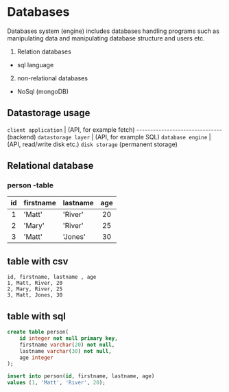 # Databases

Databases system (engine) includes databases handling programs such as manipulating data and manipulating database structure and users etc.

1. Relation databases

- sql language

2. non-relational databases

- NoSql (mongoDB)

## Datastorage usage

`client application`
| (API, for example fetch)
------------------------------- (backend)
`datastorage layer`
| (API, for example SQL)
`database engine`
| (API, read/write disk etc.)
`disk storage` (permanent storage)

## Relational database

### **person** -table

| id  | firstname | lastname | age |
| :-: | --------- | -------- | :-: |
|  1  | 'Matt'    | 'River'  | 20  |
|  2  | 'Mary'    | 'River'  | 25  |
|  3  | 'Matt'    | 'Jones'  | 30  |

## table with csv

```csv
id, firstname, lastname , age
1, Matt, River, 20
2, Mary, River, 25
3, Matt, Jones, 30
```

## table with sql

```SQL
create table person(
    id integer not null primary key,
    firstname varchar(20) not null,
    lastname varchar(30) not null,
    age integer
);
```

```SQL
insert into person(id, firstname, lastname, age)
values (1, 'Matt', 'River', 20);
```
